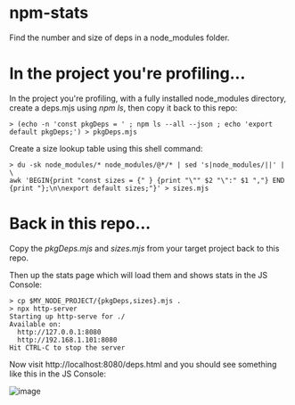 # npm-stats

Find the number and size of deps in a node_modules folder.


# In the project you're profiling...
In the project you're profiling, with a fully installed node_modules directory, create a deps.mjs using *npm ls*, then copy it back to this repo:
```
> (echo -n 'const pkgDeps = ' ; npm ls --all --json ; echo 'export default pkgDeps;') > pkgDeps.mjs
```

Create a size lookup table using this shell command:
```
> du -sk node_modules/* node_modules/@*/* | sed 's|node_modules/||' | \
awk 'BEGIN{print "const sizes = {" } {print "\"" $2 "\":" $1 ","} END {print "};\n\nexport default sizes;"}' > sizes.mjs
```

# Back in this repo...

Copy the *pkgDeps.mjs* and *sizes.mjs* from your target project back to this repo.

Then up the stats page which will load them and shows stats in the JS Console:
```
> cp $MY_NODE_PROJECT/{pkgDeps,sizes}.mjs .
> npx http-server
Starting up http-serve for ./
Available on:
  http://127.0.0.1:8080
  http://192.168.1.101:8080
Hit CTRL-C to stop the server
```

Now visit http://localhost:8080/deps.html and you should see something like this in the JS Console:

![image](https://user-images.githubusercontent.com/2480879/140950795-52f05970-b06f-4b36-903d-1a9ad5e9a434.png)
